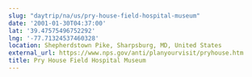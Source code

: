 ```yaml
---
slug: "daytrip/na/us/pry-house-field-hospital-museum"
date: '2001-01-30T04:37:00'
lat: '39.47575496752292'
lng: '-77.71324537460328'
location: Shepherdstown Pike, Sharpsburg, MD, United States
external_url: https://www.nps.gov/anti/planyourvisit/pryhouse.htm
title: Pry House Field Hospital Museum
---
```



